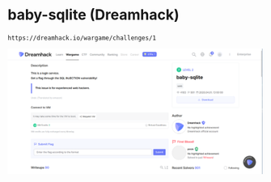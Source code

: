 # baby-sqlite (Dreamhack)

`https://dreamhack.io/wargame/challenges/1`

![alt text](assets/sqlite1.png)

